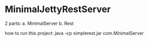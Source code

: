 # MinimalJettyRestServer

2 parts:
    a. MinimalServer
    b. Rest

how to run this project:
java -cp simplerest.jar com.MinimalServer